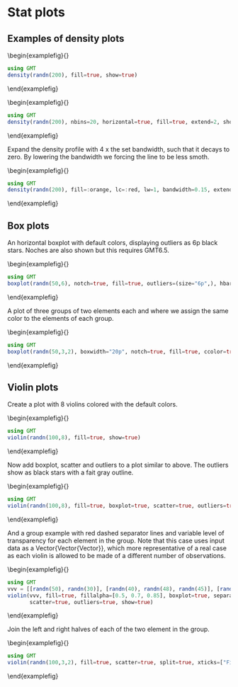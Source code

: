 # Stat plots

## Examples of density plots

\begin{examplefig}{}
```julia
using GMT
density(randn(200), fill=true, show=true)
```
\end{examplefig}

\begin{examplefig}{}
```julia
using GMT
density(randn(200), nbins=20, horizontal=true, fill=true, extend=2, show=true)
```
\end{examplefig}

Expand the density profile with 4 x the set bandwidth, such that it decays to zero.
By lowering the bandwidth we forcing the line to be less smoth.

\begin{examplefig}{}
```julia
using GMT
density(randn(200), fill=:orange, lc=:red, lw=1, bandwidth=0.15, extend=4, show=true)
```
\end{examplefig}

## Box plots

An horizontal boxplot with default colors, displaying outliers as 6p black stars. Noches are
also shown but this requires GMT6.5.

\begin{examplefig}{}
```julia
using GMT
boxplot(randn(50,6), notch=true, fill=true, outliers=(size="6p",), hbar=true, show=1)
```
\end{examplefig}

A plot of three groups of two elements each and where we assign the same color to the elements of each group.

\begin{examplefig}{}
```julia
using GMT
boxplot(randn(50,3,2), boxwidth="20p", notch=true, fill=true, ccolor=true, show=1)
```
\end{examplefig}


## Violin plots

Create a plot with 8 violins colored with the default colors.

\begin{examplefig}{}
```julia
using GMT
violin(randn(100,8), fill=true, show=true)
```
\end{examplefig}

Now add boxplot, scatter and outliers to a plot similar to above. The outliers show as black
stars with a fait gray outline.

\begin{examplefig}{}
```julia
using GMT
violin(randn(100,8), fill=true, boxplot=true, scatter=true, outliers=true, show=true)
```
\end{examplefig}

And a group example with red dashed separator lines and variable level of transparency for each
element in the group. Note that this case uses input data as a Vector{Vector{Vector}}, which more
representative of a real case as each violin is allowed to be made of a different number of observations.

\begin{examplefig}{}
```julia
using GMT
vvv = [[randn(50), randn(30)], [randn(40), randn(48), randn(45)], [randn(35), randn(43)]];
violin(vvv, fill=true, fillalpha=[0.5, 0.7, 0.85], boxplot=true, separator=(:red, :dash),
       scatter=true, outliers=true, show=true)
```
\end{examplefig}

Join the left and right halves of each of the two element in the group.

\begin{examplefig}{}
```julia
using GMT
violin(randn(100,3,2), fill=true, scatter=true, split=true, xticks=["First","Second","Third"], show=true)
```
\end{examplefig}

